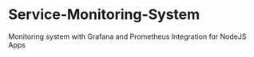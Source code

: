 # Service-Monitoring-System
Monitoring system with Grafana and Prometheus Integration for NodeJS Apps
